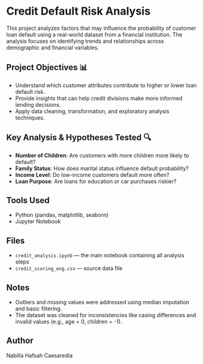 # Credit Default Risk Analysis
This project analyzes factors that may influence the probability of customer loan default using a real-world dataset from a financial institution. The analysis focuses on identifying trends and relationships across demographic and financial variables.

## Project Objectives 📊
- Understand which customer attributes contribute to higher or lower loan default risk.
- Provide insights that can help credit divisions make more informed lending decisions.
- Apply data cleaning, transformation, and exploratory analysis techniques.

## Key Analysis & Hypotheses Tested 🔍
- **Number of Children**: Are customers with more children more likely to default?
- **Family Status**: How does marital status influence default probability?
- **Income Level**: Do low-income customers default more often?
- **Loan Purpose**: Are loans for education or car purchases riskier?

## Tools Used
- Python (pandas, matplotlib, seaborn)
- Jupyter Notebook

## Files
- `credit_analysis.ipynb` — the main notebook containing all analysis steps
- `credit_scoring_eng.csv` — source data file

## Notes
- Outliers and missing values were addressed using median imputation and basic filtering.
- The dataset was cleaned for inconsistencies like casing differences and invalid values (e.g., age = 0, children = -1).

## Author
Nabilla Hafsah Caesaredia
